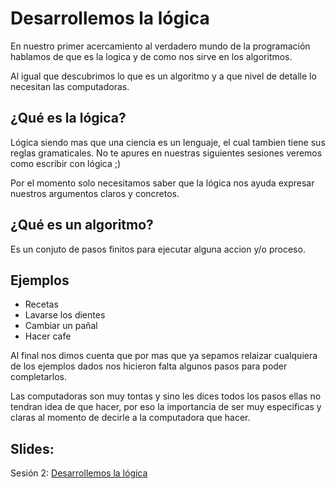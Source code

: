 Desarrollemos la lógica
==
En nuestro primer acercamiento al verdadero mundo de la programación hablamos de que es la logica y de como nos sirve en los algoritmos.

Al igual que descubrimos lo que es un algoritmo y a que nivel de detalle lo necesitan las computadoras.

¿Qué es la lógica?
--
Lógica siendo mas que una ciencia es un lenguaje, el cual tambien tiene sus reglas gramaticales. No te apures en nuestras siguientes sesiones veremos como escribir con lógica ;)

Por el momento solo necesitamos saber que la lógica nos ayuda expresar nuestros argumentos claros y concretos.
 
¿Qué es un algoritmo?
--
Es un conjuto de pasos finitos para ejecutar alguna accion y/o proceso.

Ejemplos
--
- Recetas
- Lavarse los dientes
- Cambiar un pañal
- Hacer cafe


Al final nos dimos cuenta que por mas que ya sepamos relaizar cualquiera de los ejemplos dados nos hicieron falta algunos pasos para poder completarlos.

Las computadoras son muy tontas y sino les dices todos los pasos ellas no tendran idea de que hacer, por eso la importancia de ser muy especificas y claras al momento de decirle a la computadora que hacer.

Slides:
--
Sesión 2: [Desarrollemos la lógica](https://www.haikudeck.com/baby-steps-education-presentation-udgjCCdvSw)
